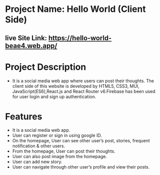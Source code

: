 # Project Name: Hello World (Client Side)

## live Site Link: https://hello-world-beae4.web.app/

# Project Description

- It is a social media web app where users can post their thoughts. The client side of this website is developed by HTML5, CSS3, MUI, JavaScript(ES6),React.js and React Router v6.Firebase has been used for user login and sign up authentication.

# Features

- It is a social media web app.
- User can register or sign in using google ID.
- On the homepage, User can see other user’s post, stories, frequent notification & other users.
- From the homepage, User can post their thoughts.
- User can also post image from the homepage.
- User can add new story.
- User can navigate through other user’s profile and view their posts.
